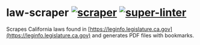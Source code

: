 # law-scraper [![scraper](https://github.com/rasa/law-scraper/actions/workflows/scraper.yml/badge.svg)](https://github.com/rasa/law-scraper/actions/workflows/scraper.yml) [![super-linter](https://github.com/rasa/law-scraper/actions/workflows/linter.yml/badge.svg)](https://github.com/rasa/law-scraper/actions/workflows/linter.yml)

Scrapes California laws found in [https://leginfo.legislature.ca.gov](https://leginfo.legislature.ca.gov) and generates PDF files with bookmarks.
